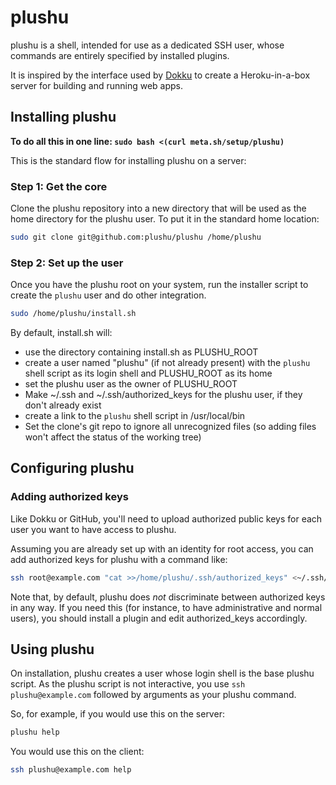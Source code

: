 # plushu

plushu is a shell, intended for use as a dedicated SSH user, whose commands are
entirely specified by installed plugins.

It is inspired by the interface used by [Dokku][] to create a Heroku-in-a-box
server for building and running web apps.

[Dokku]: https://github.com/progrium/dokku

## Installing plushu

**To do all this in one line: `sudo bash <(curl meta.sh/setup/plushu)`**

This is the standard flow for installing plushu on a server:

### Step 1: Get the core

Clone the plushu repository into a new directory that will be used as the home
directory for the plushu user. To put it in the standard home location:

```bash
sudo git clone git@github.com:plushu/plushu /home/plushu
```

### Step 2: Set up the user

Once you have the plushu root on your system, run the installer script to
create the `plushu` user and do other integration.

```bash
sudo /home/plushu/install.sh
```

By default, install.sh will:

- use the directory containing install.sh as PLUSHU_ROOT
- create a user named "plushu" (if not already present) with the `plushu` shell
  script as its login shell and PLUSHU_ROOT as its home
- set the plushu user as the owner of PLUSHU_ROOT
- Make ~/.ssh and ~/.ssh/authorized_keys for the plushu user, if they don't
  already exist
- create a link to the `plushu` shell script in /usr/local/bin
- Set the clone's git repo to ignore all unrecognized files (so adding files
  won't affect the status of the working tree)

## Configuring plushu

### Adding authorized keys

Like Dokku or GitHub, you'll need to upload authorized public keys for each
user you want to have access to plushu.

Assuming you are already set up with an identity for root access, you can add
authorized keys for plushu with a command like:

```bash
ssh root@example.com "cat >>/home/plushu/.ssh/authorized_keys" <~/.ssh/id_rsa.pub
```

Note that, by default, plushu does *not* discriminate between authorized keys
in any way. If you need this (for instance, to have administrative and normal
users), you should install a plugin and edit authorized_keys accordingly.

## Using plushu

On installation, plushu creates a user whose login shell is the base plushu
script. As the plushu script is not interactive, you use
`ssh plushu@example.com` followed by arguments as your plushu command.

So, for example, if you would use this on the server:

```bash
plushu help
```

You would use this on the client:

```bash
ssh plushu@example.com help
```
